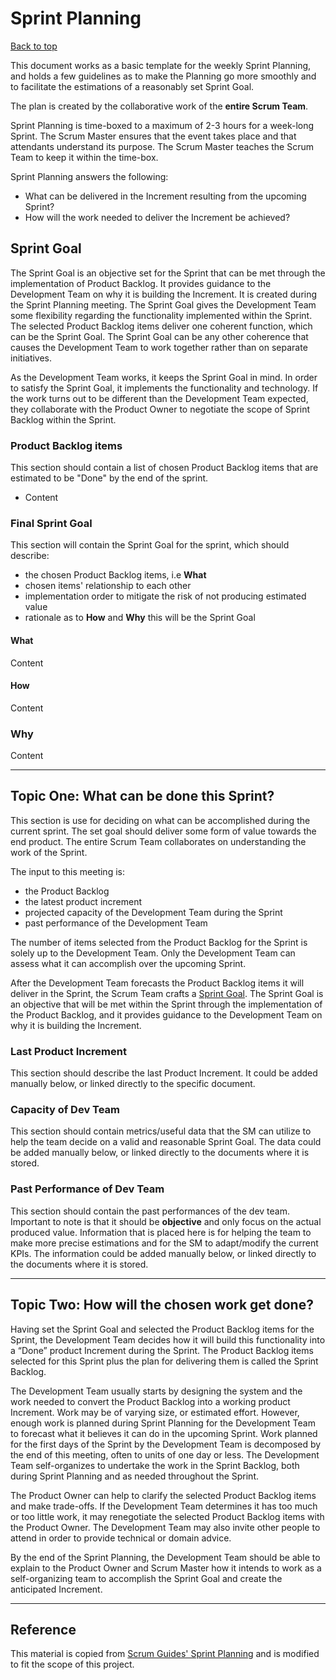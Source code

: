 # Sprint Planning

[Back to top](../README.md)

This document works as a basic template for the weekly Sprint Planning, and holds a few guidelines as to make the Planning go more smoothly and to facilitate the estimations of a reasonably set Sprint Goal.

The plan is created by the collaborative work of the **entire Scrum Team**.

Sprint Planning is time-boxed to a maximum of 2-3 hours for a week-long Sprint. The Scrum Master ensures that the event takes place and that attendants understand its purpose. The Scrum Master teaches the Scrum Team to keep it within the time-box.

Sprint Planning answers the following:

- What can be delivered in the Increment resulting from the upcoming Sprint?
- How will the work needed to deliver the Increment be achieved?

## Sprint Goal

The Sprint Goal is an objective set for the Sprint that can be met through the implementation of Product Backlog. It provides guidance to the Development Team on why it is building the Increment. It is created during the Sprint Planning meeting. The Sprint Goal gives the Development Team some flexibility regarding the functionality implemented within the Sprint. The selected Product Backlog items deliver one coherent function, which can be the Sprint Goal. The Sprint Goal can be any other coherence that causes the Development Team to work together rather than on separate initiatives.

As the Development Team works, it keeps the Sprint Goal in mind. In order to satisfy the Sprint Goal, it implements the functionality and technology. If the work turns out to be different than the Development Team expected, they collaborate with the Product Owner to negotiate the scope of Sprint Backlog within the Sprint.

### Product Backlog items

This section should contain a list of chosen Product Backlog items that are estimated to be "Done" by the end of the sprint.

- Content

### Final Sprint Goal

This section will contain the Sprint Goal for the sprint, which should describe:

- the chosen Product Backlog items, i.e **What**
- chosen items' relationship to each other
- implementation order to mitigate the risk of not producing estimated value
- rationale as to **How** and **Why** this will be the Sprint Goal

#### What

Content

#### How

Content

### Why

Content

---

## Topic One: What can be done this Sprint?

This section is use for deciding on what can be accomplished during the current sprint. The set goal should deliver some form of value towards the end product. The entire Scrum Team collaborates on understanding the work of the Sprint.

The input to this meeting is:

- the Product Backlog
- the latest product increment
- projected capacity of the Development Team during the Sprint
- past performance of the Development Team

The number of items selected from the Product Backlog for the Sprint is solely up to the Development Team. Only the Development Team can assess what it can accomplish over the upcoming Sprint.

After the Development Team forecasts the Product Backlog items it will deliver in the Sprint, the Scrum Team crafts a [Sprint Goal](#sprint-goal). The Sprint Goal is an objective that will be met within the Sprint through the implementation of the Product Backlog, and it provides guidance to the Development Team on why it is building the Increment.

### Last Product Increment

This section should describe the last Product Increment. It could be added manually below, or linked directly to the specific document.

### Capacity of Dev Team

This section should contain metrics/useful data that the SM can utilize to help the team decide on a valid and reasonable Sprint Goal. The data could be added manually below, or linked directly to the documents where it is stored.

### Past Performance of Dev Team

This section should contain the past performances of the dev team. Important to note is that it should be **objective** and only focus on the actual produced value. Information that is placed here is for helping the team to make more precise estimations and for the SM to adapt/modify the current KPIs. The information could be added manually below, or linked directly to the documents where it is stored.

---

## Topic Two: How will the chosen work get done?

Having set the Sprint Goal and selected the Product Backlog items for the Sprint, the Development Team decides how it will build this functionality into a “Done” product Increment during the Sprint. The Product Backlog items selected for this Sprint plus the plan for delivering them is called the Sprint Backlog.

The Development Team usually starts by designing the system and the work needed to convert the Product Backlog into a working product Increment. Work may be of varying size, or estimated effort. However, enough work is planned during Sprint Planning for the Development Team to forecast what it believes it can do in the upcoming Sprint. Work planned for the first days of the Sprint by the Development Team is decomposed by the end of this meeting, often to units of one day or less. The Development Team self-organizes to undertake the work in the Sprint Backlog, both during Sprint Planning and as needed throughout the Sprint.

The Product Owner can help to clarify the selected Product Backlog items and make trade-offs. If the Development Team determines it has too much or too little work, it may renegotiate the selected Product Backlog items with the Product Owner. The Development Team may also invite other people to attend in order to provide technical or domain advice.

By the end of the Sprint Planning, the Development Team should be able to explain to the Product Owner and Scrum Master how it intends to work as a self-organizing team to accomplish the Sprint Goal and create the anticipated Increment.

---

## Reference

This material is copied from [Scrum Guides' Sprint Planning](http://www.scrumguides.org/scrum-guide.html#events-planning) and is modified to fit the scope of this project.